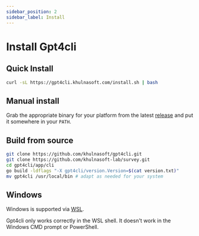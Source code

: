 ```yaml
---
sidebar_position: 2
sidebar_label: Install
---
```


# Install Gpt4cli

## Quick Install

```bash
curl -sL https://gpt4cli.khulnasoft.com/install.sh | bash
```

## Manual install

Grab the appropriate binary for your platform from the latest [release](https://github.com/khulnasoft/gpt4cli/releases) and put it somewhere in your `PATH`.

## Build from source

```bash
git clone https://github.com/khulnasoft/gpt4cli.git
git clone https://github.com/khulnasoft-lab/survey.git
cd gpt4cli/app/cli
go build -ldflags "-X gpt4cli/version.Version=$(cat version.txt)"
mv gpt4cli /usr/local/bin # adapt as needed for your system
```

## Windows

Windows is supported via [WSL](https://learn.microsoft.com/en-us/windows/wsl/about).

Gpt4cli only works correctly in the WSL shell. It doesn't work in the Windows CMD prompt or PowerShell.
